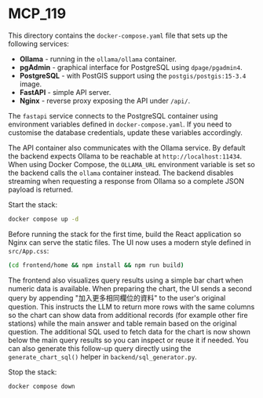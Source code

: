 # MCP_119

This directory contains the `docker-compose.yaml` file that sets up the following services:

- **Ollama** - running in the `ollama/ollama` container.
- **pgAdmin** - graphical interface for PostgreSQL using `dpage/pgadmin4`.
- **PostgreSQL** - with PostGIS support using the `postgis/postgis:15-3.4` image.
- **FastAPI** - simple API server.
- **Nginx** - reverse proxy exposing the API under `/api/`.

The `fastapi` service connects to the PostgreSQL container using environment
variables defined in `docker-compose.yaml`. If you need to customise the
database credentials, update these variables accordingly.

The API container also communicates with the Ollama service. By default the
backend expects Ollama to be reachable at `http://localhost:11434`. When using
Docker Compose, the `OLLAMA_URL` environment variable is set so the backend
calls the `ollama` container instead. The backend disables streaming when
requesting a response from Ollama so a complete JSON payload is returned.

Start the stack:

```bash
docker compose up -d
```

Before running the stack for the first time, build the React application so Nginx can serve the static files. The UI now uses a modern style defined in `src/App.css`:

```bash
(cd frontend/home && npm install && npm run build)
```

The frontend also visualizes query results using a simple bar chart when numeric data is available.
When preparing the chart, the UI sends a second query by appending
"加入更多相同欄位的資料" to the user's original question.
This instructs the LLM to return more rows with the same columns so the
chart can show data from additional records (for example other fire
stations) while the main answer and table remain based on the original
question.
The additional SQL used to fetch data for the chart is now shown below the
main query results so you can inspect or reuse it if needed.
You can also generate this follow-up query directly using the
`generate_chart_sql()` helper in `backend/sql_generator.py`.

Stop the stack:

```bash
docker compose down
```
